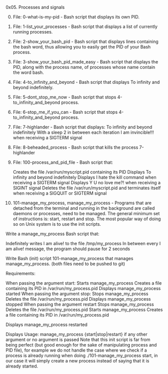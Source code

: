 0x05. Processes and signals

0. File: 0-what-is-my-pid - Bash script that displays its own PID.

1. File: 1-list_your_processes - Bash script that displays a list of currently running processes.

2. File: 2-show_your_bash_pid -  Bash script that displays lines containing the bash word, thus allowing you to easily get the PID of your Bash process.

3. File: 3-show_your_bash_pid_made_easy - Bash script that displays the PID, along with the process name, of processes whose name contain the word bash.

4. File: 4-to_infinity_and_beyond - Bash script that displays To infinity and beyond indefinitely.

5. File: 5-dont_stop_me_now - Bash script that stops 4-to_infinity_and_beyond process.

6. File: 6-stop_me_if_you_can - Bash script that stops 4-to_infinity_and_beyond process.

7. File: 7-highlander - Bash script that displays:
	To infinity and beyond indefinitely
	With a sleep 2 in between each iteration
	I am invincible!!! when receiving a SIGTERM signal

8. File: 8-beheaded_process - Bash script that kills the process 7-highlander

9. File: 100-process_and_pid_file - Bash script that:

	Creates the file /var/run/myscript.pid containing its PID
	Displays To infinity and beyond indefinitely
	Displays I hate the kill command when receiving a SIGTERM signal
	Displays Y U no love me?! when receiving a SIGINT signal
	Deletes the file /var/run/myscript.pid and terminates itself when 	receiving a SIGQUIT or SIGTERM signal

10. 101-manage_my_process, manage_my_process - Programs that are detached from the terminal and running in the background are called daemons or processes, need to be managed. The general minimum set of instructions is: start, restart and stop. The most popular way of doing so on Unix system is to use the init scripts.

Write a manage_my_process Bash script that:

Indefinitely writes I am alive! to the file /tmp/my_process
In between every I am alive! message, the program should pause for 2 seconds

Write Bash (init) script 101-manage_my_process that manages manage_my_process. (both files need to be pushed to git)

Requirements:

When passing the argument start:
	Starts manage_my_process
	Creates a file containing its PID in /var/run/my_process.pid
	Displays manage_my_process started
When passing the argument stop:
	Stops manage_my_process
	Deletes the file /var/run/my_process.pid
	Displays manage_my_process stopped
When passing the argument restart
	Stops manage_my_process
	Deletes the file /var/run/my_process.pid
	Starts manage_my_process
	Creates a file containing its PID in /var/run/my_process.pid

Displays manage_my_process restarted

Displays Usage: manage_my_process {start|stop|restart} if any other argument or no argument is passed
Note that this init script is far from being perfect (but good enough for the sake of manipulating process and PID file), for example we do not handle the case where we check if a process is already running when doing ./101-manage_my_process start, in our case it will simply create a new process instead of saying that it is already started.

